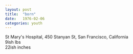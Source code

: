```yaml
---
layout: post
title:  "born"
date:   1976-02-06
categories: youth
---
```

St Mary's Hospital, 450 Stanyan St, San Francisco, California  
9ish lbs  
22ish inches
